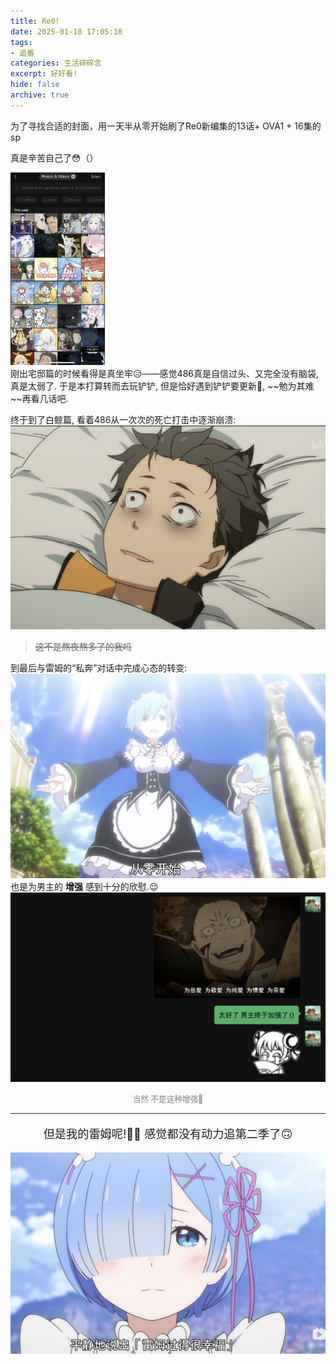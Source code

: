 ```yaml
---
title: Re0!
date: 2025-01-18 17:05:18
tags:
- 追番
categories: 生活碎碎念
excerpt: 好好看!
hide: false
archive: true
---
```



为了寻找合适的封面，用一天半从零开始刷了Re0新编集的13话+ OVA1 + 16集的sp

真是辛苦自己了😳（）

<img src = "/img/2025-01-18-17-06-50.png" width = "30%" class = "smallImg">

<br>
刚出宅邸篇的时候看得是真坐牢😥——感觉486真是自信过头、又完全没有脑袋, 真是太弱了.
于是本打算转而去玩铲铲, 但是恰好遇到铲铲要更新😬, ~~勉为其难~~再看几话吧.

终于到了白鲸篇, 看着486从一次次的死亡打击中逐渐崩溃:
![](/img/2025-01-18-17-13-45.png)
> ~~这不是熬夜熬多了的我吗~~


到最后与雷姆的“私奔”对话中完成心态的转变:
![](/img/re0-2025-01-18-17-16-53.png)
也是为男主的 **增强** 感到十分的欣慰.😌
![](/img/2025-01-18-17-11-36.png)

<p style = "
    font-size: 0.9em;  
    color: grey;
    text-align : center;
">
当然 不是这种增强🤭 
</p>

<hr>
<p style = " font-size : 1.3em; text-align: center;">
但是我的雷姆呢!🤬😐 感觉都没有动力追第二季了🙃
</p>

![](/img/re0-2025-01-18-17-40-27.png)

<style>
.post-content img:not(.smallImg){
    width: 70%;
    height: auto;
    display: block;
    margin: 1rem auto;
}
</style>